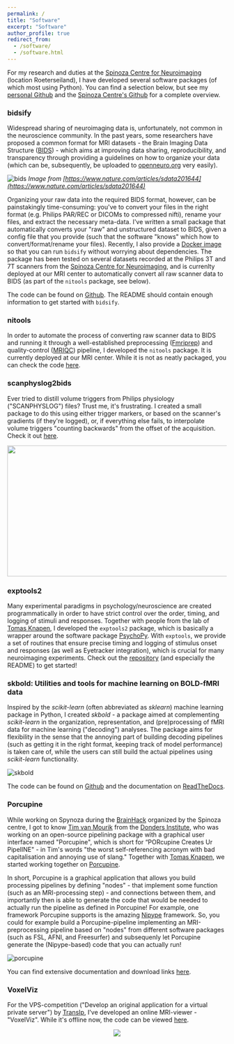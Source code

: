 ```yaml
---
permalink: /
title: "Software"
excerpt: "Software"
author_profile: true
redirect_from: 
  - /software/
  - /software.html
---
```


For my research and duties at the [Spinoza Centre for Neuroimaging](https://www.spinozacentre.nl/) (location Roeterseiland), I have developed several software packages (of which most using Python). You can find a selection below, but see my [personal Github](https://github.com/lukassnoek) and the [Spinoza Centre's Github](https://github.com/orgs/NILAB-UvA) for a complete overview.

### bidsify
Widespread sharing of neuroimaging data is, unfortunately, not common in the
neuroscience community. In the past years, some researchers have proposed a common format for MRI datasets - the Brain Imaging Data Structure ([BIDS](http://bids.neuroimaging.io/)) - which aims at improving data sharing, reproducibility, and transparency through providing a guidelines on how to organize your data (which can be, subsequently, be uploaded to [openneuro.org](https://openneuro.org/) very easily).

![bids](https://media.springernature.com/full/springer-static/image/art%3A10.1038%2Fsdata.2016.44/MediaObjects/41597_2016_Article_BFsdata201644_Fig1_HTML.jpg?as=webp)
*Image from [https://www.nature.com/articles/sdata201644](https://www.nature.com/articles/sdata201644)*

Organizing your raw data into the required BIDS format, however, can be painstakingly time-consuming: you've to convert your files in the right format (e.g. Philips PAR/REC or DICOMs to compressed nifti), rename your files, and extract the necessary meta-data. I've written a small package that automatically converts your "raw" and unstructured dataset to BIDS, given a config file that you provide (such that the software "knows" which how to convert/format/rename your files). Recently, I also provide a [Docker image](https://hub.docker.com/r/lukassnoek/bidsify) so that you can run `bidsify` without worrying about dependencies. The package has been tested on several datasets recorded at the Philips 3T and 7T scanners from the [Spinoza Centre for Neuroimaging](https://www.spinozacentre.nl/), and is currenlty deployed at our MRI center to automatically convert all raw scanner data to BIDS (as part of the `nitools` package, see below).

The code can be found on [Github](https://github.com/NILAB-UvA/bidsify). The README should contain enough information to get started with `bidsify`.

### nitools
In order to automate the process of converting raw scanner data to BIDS and running it through a well-established preprocessing ([Fmriprep](https://fmriprep.readthedocs.io/)) and quality-control ([MRIQC](https://mriqc.readthedocs.io/)) pipeline, I developed the `nitools` package. It is currently deployed at our MRI center. While it is not as neatly packaged, you can check the code [here](https://github.com/NILAB-UvA/nitools).

### scanphyslog2bids
Ever tried to distill volume triggers from Philips physiology ("SCANPHYSLOG") files? Trust me, it's frustrating. I created a small package to do this using either trigger markers, or based on the scanner's gradients (if they're logged), or, if everything else fails, to interpolate volume triggers "counting backwards" from the offset of the acquisition. Check it out [here](https://github.com/lukassnoek/scanphyslog2bids).

<p align="center">
  <img src="/img/sub-xxxx_task-emorecognition_acq-seq_recording-respcardiac_physio_alignment.png" width="1000" height="300">
</p>

### exptools2
Many experimental paradigms in psychology/neuroscience are created programmatically in order to have strict control over the order, timing, and logging of stimuli and responses. Together with people from the lab of [Tomas Knapen](https://tknapen.github.io/), I developed the `exptools2` package, which is basically a wrapper around the software package [PsychoPy](https://www.psychopy.org/). With `exptools`, we provide a set of routines that ensure precise timing and logging of stimulus onset and responses (as well as Eyetracker integration), which is crucial for many neuroimaging experiments. Check out the [repository](https://github.com/VU-Cog-Sci/exptools2) (and especially the README) to get started!

### skbold: Utilities and tools for machine learning on BOLD-fMRI data
Inspired by the *scikit-learn* (often abbreviated as *sklearn*) machine learning package in Python, I created *skbold* - a package aimed at complementing *scikit-learn* in the organization, representation, and (pre)processing of fMRI data for machine learning ("decoding") analyses.
The package aims for flexibility in the sense that the annoying part of building decoding pipelines (such as getting it in the right format, keeping track of model performance) is taken care of, while the users can still build the actual pipelines using *scikit-learn* functionality.

![skbold](img/scope.png)

The code can be found on [Github](https://github.com/lukassnoek/skbold) and the
documentation on [ReadTheDocs](https://skbold.readthedocs.io).

### Porcupine
While working on Spynoza during the [BrainHack](https://piloubazin.github.io/amsterdam-brainhack2017/) organized by the Spinoza centre, I got to know [Tim van Mourik](http://www.ru.nl/english/people/mourik-t-van/) from the [Donders Institute](http://www.ru.nl/donders/), who was working on an open-source pipelining package with a graphical user interface named "Porcupine", which is short for “PORcupine Creates Ur PipelINE" - in Tim's words "the worst self-referencing acronym with bad capitalisation and annoying use of slang." Together with [Tomas Knapen](https://tknapen.github.io/), we started working together on [Porcupine](https://timvanmourik.github.io/Porcupine). 

In short, Porcupine is a graphical application that allows you build processing pipelines by defining "nodes" - that implement some function (such as an MRI-processing step) - and connections between them, and importantly then is able to generate the code that would be needed to actually run the pipeline as defined in Porcupine! For example, one framework Porcupine supports is the amazing [Nipype](http://nipype.readthedocs.io/en/latest/) framework. So, you could for example build a Porcupine-pipeline implementing an MRI-preprocessing pipeline based on "nodes" from different software packages (such as FSL, AFNI, and Freesurfer) and subsequenly let Porcupine generate the (Nipype-based) code that you can actually run!

![porcupine](img/porcupine_screenshot_nodes_only.png)

You can find extensive documentation and download links [here](https://timvanmourik.github.io/Porcupine).

### VoxelViz
For the VPS-competition ("Develop an original application for a virtual private server")
by [TransIp](https://www.transip.nl/), I've developed an online MRI-viewer - "VoxelViz". While it's offline now, the code can be viewed [here](https://github.com/lukassnoek/VoxelViz).

<p align="center">
  <img src="https://raw.githubusercontent.com/lukassnoek/VoxelViz/master/img/model.gif">
</p>
